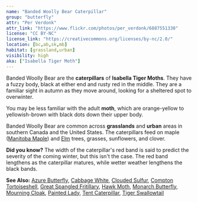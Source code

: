 ```yaml
---
name: "Banded Woolly Bear Caterpillar"
group: "butterfly"
attr: "Per Verdonk"
attr_link: "https://www.flickr.com/photos/per_verdonk/6887551330"
license: "CC BY-NC"
license_link: "https://creativecommons.org/licenses/by-nc/2.0/"
location: [bc,ab,sk,mb]
habitat: [grassland,urban]
visibility: high
aka: ["Isabella Tiger Moth"]
---
```

Banded Woolly Bear are the **caterpillars** of __Isabella Tiger Moths__. They have a fuzzy body, black at either end and rusty red in the middle. They are a familiar sight in autumn as they move around, looking for a sheltered spot to overwinter.

You may be less familiar with the adult **moth**, which are orange-yellow to yellowish-brown with black dots down their upper body.

Banded Woolly Bear are common across **grasslands** and **urban** areas in southern Canada and the United States. The caterpillars feed on maple ([Manitoba Maple](/trees/manmaple/)) and [Elm](/trees/elm/) trees, grasses, sunflowers, and clover.

**Did you know?** The width of the caterpillar's red band is said to predict the severity of the coming winter, but this isn't the case. The red band lengthens as the caterpillar matures, while wetter weather lengthens the black bands.

<!-- generated, do not edit -->
**See Also:**
[Azure Butterfly](/insects/azurebut/),
[Cabbage White](/insects/cabbgwht/),
[Clouded Sulfur](/insects/cloudsulf/),
[Compton Tortoiseshell](/insects/comptort/),
[Great Spangled Fritillary](/insects/greatfrit/),
[Hawk Moth](/insects/hawkmoth/),
[Monarch Butterfly](/insects/monarch/),
[Mourning Cloak](/insects/mournbut/),
[Painted Lady](/insects/paintbut/),
[Tent Caterpillar](/insects/tentcat/),
[Tiger Swallowtail](/insects/tigerbut/)
